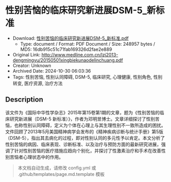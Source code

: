 # 性别苦恼的临床研究新进展DSM-5_新标准

- Download: [性别苦恼的临床研究新进展DSM-5_新标准.pdf](性别苦恼的临床研究新进展DSM-5_新标准.pdf)
    - Type: document / Format: PDF Document / Size: 248957 bytes / MD5: 16db915c51c71fab169326d2fae2e889
- Original Link: http://www.medline.com.cn/lzj2013-dengmingyu/20150501xingbiekunaodelinchuang.pdf
- Creator: Unknown
- Archived Date: 2024-10-30 06:03:36
- Tags: 性别苦恼, 性别认同障碍, DSM-5, 临床研究, 心理健康, 性别角色, 性别转变, 医疗资源, 治疗方法

## Description

该文件为《国际中华性学杂志》2015年第15卷第1期的文章，题为《性别苦恼的临床研究新进展（DSM-5 新标准）》，作者为邓明昱博士。文章详细探讨了性别苦恼，也称性别认同障碍，定义为个体在心理上与其生理性别不一致所造成的困扰。文件回顾了2013年5月美国精神病学会发布的《精神疾病诊断与统计手册》第5版（DSM-5），指出其去病化的过程，即对性别认同的多元性予以肯定。本文分析了性别苦恼的病因、临床表现、诊断标准、以及治疗与预防方面的最新研究进展，强调了针对性别苦恼的医疗措施应趋向个别化，并探讨了性激素治疗和手术在改善性别苦恼者心理状态中的作用。

> 本文档自动生成，请修改 config.yml 或 .github/templates/page.md.template 模板
